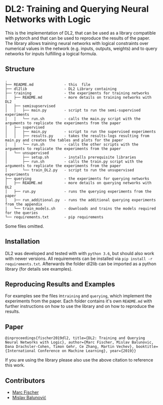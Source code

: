 # DL2: Training and Querying Neural Networks with Logic

This is the implementation of DL2, that can be used as a library compatible with pytorch and that can be used to reproduce the results of the paper.
The library allows training neural networks with logical constraints over numerical values in the network (e.g. inputs, outputs, weights) and to query networks for inputs fulfilling a logical formula.

## Structure

 ```
.
├── README.md              - this  file
├── dl2lib                 - DL2 Library containing
├── training               - the experiments for training networks
│   ├── README.md          - more details on training networks with DL2
│   ├── semisupservised
│   │   ├── main.py        - script to run the semi-supervised experiments
│   │   └── run.sh         - calls the main.py script with the arguments to replicate the experiments from the paper
│   ├── supervised
│   │   ├── main.py        - script to run the supervised experiments
│   │   ├── results.py     - takes the results-logs resulting from main.py and creates the tables and plots for the paper
│   │   └── run.sh         - calls the other scripts with the arguments to replicate the experiments from the paper
│   └── unsupervised
│       ├── setup.sh       - installs prerequisite libraries
│       ├── run.sh         - calls the train.py script with the arguments to replicate the experiments from the paper
│       └── train_DL2.py   - script to run the unsupervised experiments
├── querying               - the experiments for querying networks
│   ├── README.md          - more details on querying networks with DL2
│   ├── run.py             - runs the querying experiments from the paper
│   ├── run_additional.py  - runs the additional querying experiments from the appendix
│   └── train_models.sh    - downloads and trains the models required for the queries
└── requirements.txt       - pip requirements

```

Some files omitted.

## Installation
DL2 was developed and tested with with `python 3.6`, but should also work with newer versions.
All requirements can be installed via `pip install -r requirements.txt`.
Afterwards the folder dl2lib can be imported as a python library (for details see examples).

## Reproducing Results and Examples
For examples see the files in`training` and `querying`, which implement the experiments from the paper.
Each folder contains it's own `README.md` with further instructions on how to use the library and on how to reproduce the results.

## Paper
```
@inproceedings{fischer2019dl2, title={DL2: Training and Querying Neural Networks with Logic}, author={Marc Fischer, Mislav Balunovic, Dana Drachsler-Cohen, Timon Gehr, Ce Zhang, Martin Vechev}, booktitle={International Conference on Machine Learning}, year={2019}}
```
If you are using the library please also use the above citation to reference this work.


## Contributors

- [Marc Fischer](https://marcfischer.at) 
- [Mislav Balunović](https://www.sri.inf.ethz.ch/people/mislav)
